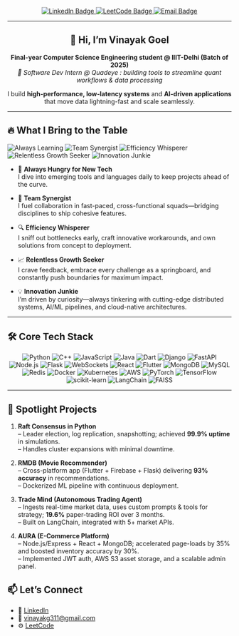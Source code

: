 <p align="center">
  <a href="https://www.linkedin.com/in/vinayak-goel-612540231/" target="_blank">
    <img src="https://img.shields.io/badge/LinkedIn-Connect-blue?style=flat-square&logo=linkedin" alt="LinkedIn Badge" />
  </a>
  <a href="https://leetcode.com/u/vinayakg311/" target="_blank">
    <img src="https://img.shields.io/badge/LeetCode-Solved-orange?style=flat-square&logo=leetcode" alt="LeetCode Badge" />
  </a>
  <a href="mailto:vinayakg311@gmail.com">
    <img src="https://img.shields.io/badge/Email-vinayakg311%40gmail.com-red?style=flat-square&logo=gmail" alt="Email Badge" />
  </a>
</p>

---

<h2 align="center">👋 Hi, I’m Vinayak Goel</h2>

<p align="center">
  <strong>Final-year Computer Science Engineering student @ IIIT-Delhi (Batch of 2025)</strong><br/>
  <em>🚀 Software Dev Intern @ Quadeye : building tools to streamline quant workflows & data processing</em>
</p>

<p align="center">
  I build <strong>high-performance, low-latency systems</strong> and <strong>AI-driven applications</strong> that move data lightning-fast and scale seamlessly.
</p>

---

## 🔥 What I Bring to the Table

<p align="left">
  <img src="https://img.shields.io/badge/Tech-Learning-4B8BBE?style=flat-square&logo=bootstrap&logoColor=white" alt="Always Learning" />
  <img src="https://img.shields.io/badge/Team-Collaboration-00A86B?style=flat-square&logo=slack&logoColor=white" alt="Team Synergist" />
  <img src="https://img.shields.io/badge/Efficiency-Optimization-FFC300?style=flat-square&logo=zapier&logoColor=white" alt="Efficiency Whisperer" />
  <img src="https://img.shields.io/badge/Growth-Mindset-FF5733?style=flat-square&logo=groww&logoColor=white" alt="Relentless Growth Seeker" />
  <img src="https://img.shields.io/badge/Innovation-Curious-8A2BE2?style=flat-square&logo=vscode&logoColor=white" alt="Innovation Junkie" />
</p>

- 🚀 **Always Hungry for New Tech**  
  I dive into emerging tools and languages daily to keep projects ahead of the curve.

- 🤝 **Team Synergist**  
  I fuel collaboration in fast-paced, cross-functional squads—bridging disciplines to ship cohesive features.

- 🔍 **Efficiency Whisperer**  
  I sniff out bottlenecks early, craft innovative workarounds, and own solutions from concept to deployment.

- 📈 **Relentless Growth Seeker**  
  I crave feedback, embrace every challenge as a springboard, and constantly push boundaries for maximum impact.

- 💡 **Innovation Junkie**  
  I’m driven by curiosity—always tinkering with cutting-edge distributed systems, AI/ML pipelines, and cloud-native architectures.

---

## 🛠️ Core Tech Stack

<p align="center">
  <!-- Languages -->
  <img src="https://img.shields.io/badge/-Python-3776AB?style=flat-square&logo=python&logoColor=white" alt="Python" />
  <img src="https://img.shields.io/badge/-C%2B%2B-00599C?style=flat-square&logo=c%2B%2B&logoColor=white" alt="C++" />
  <img src="https://img.shields.io/badge/-JavaScript-F7DF1E?style=flat-square&logo=javascript&logoColor=black" alt="JavaScript" />
  <img src="https://img.shields.io/badge/-Java-007396?style=flat-square&logo=java&logoColor=white" alt="Java" />
  <img src="https://img.shields.io/badge/-Dart-0175C2?style=flat-square&logo=dart&logoColor=white" alt="Dart" />

  <!-- Backend & Frameworks -->
  <img src="https://img.shields.io/badge/-Django-092E20?style=flat-square&logo=django&logoColor=white" alt="Django" />
  <img src="https://img.shields.io/badge/-FastAPI-009688?style=flat-square&logo=fastapi&logoColor=white" alt="FastAPI" />
  <img src="https://img.shields.io/badge/-Node.js-339933?style=flat-square&logo=node.js&logoColor=white" alt="Node.js" />
  <img src="https://img.shields.io/badge/-Flask-000000?style=flat-square&logo=flask&logoColor=white" alt="Flask" />
  <img src="https://img.shields.io/badge/-WebSockets-01A9DB?style=flat-square&logo=websockets&logoColor=white" alt="WebSockets" />

  <!-- Frontend -->
  <img src="https://img.shields.io/badge/-React-20232A?style=flat-square&logo=react&logoColor=61DAFB" alt="React" />
  <img src="https://img.shields.io/badge/-Flutter-02569B?style=flat-square&logo=flutter&logoColor=white" alt="Flutter" />

  <!-- Databases & Infra -->
  <img src="https://img.shields.io/badge/-MongoDB-47A248?style=flat-square&logo=mongodb&logoColor=white" alt="MongoDB" />
  <img src="https://img.shields.io/badge/-MySQL-003B57?style=flat-square&logo=mysql&logoColor=white" alt="MySQL" />
  <img src="https://img.shields.io/badge/-Redis-DC382D?style=flat-square&logo=redis&logoColor=white" alt="Redis" />
  <img src="https://img.shields.io/badge/-Docker-2496ED?style=flat-square&logo=docker&logoColor=white" alt="Docker" />
  <img src="https://img.shields.io/badge/-Kubernetes-326CE5?style=flat-square&logo=kubernetes&logoColor=white" alt="Kubernetes" />
  <img src="https://img.shields.io/badge/-AWS-232F3E?style=flat-square&logo=amazon-aws&logoColor=white" alt="AWS" />

  <!-- AI/ML -->
  <img src="https://img.shields.io/badge/-PyTorch-EF4444?style=flat-square&logo=pytorch&logoColor=white" alt="PyTorch" />
  <img src="https://img.shields.io/badge/-TensorFlow-FF6F00?style=flat-square&logo=tensorflow&logoColor=white" alt="TensorFlow" />
  <img src="https://img.shields.io/badge/-scikit--learn-F7931E?style=flat-square&logo=scikit-learn&logoColor=white" alt="scikit-learn" />
  <img src="https://img.shields.io/badge/-LangChain-4B8BBE?style=flat-square&logo=python&logoColor=white" alt="LangChain" />
  <img src="https://img.shields.io/badge/-FAISS-005A9F?style=flat-square&logo=python&logoColor=white" alt="FAISS" />
</p>

---

## 🚀 Spotlight Projects
1. **Raft Consensus in Python**  
   – Leader election, log replication, snapshotting; achieved **99.9% uptime** in simulations.  
   – Handles cluster expansions with minimal downtime.

2. **RMDB (Movie Recommender)**  
   – Cross-platform app (Flutter + Firebase + Flask) delivering **93% accuracy** in recommendations.  
   – Dockerized ML pipeline with continuous deployment.

3. **Trade Mind (Autonomous Trading Agent)**  
   – Ingests real-time market data, uses custom prompts & tools for strategy; **19.6%** paper-trading ROI over 3 months.  
   – Built on LangChain, integrated with 5+ market APIs.

4. **AURA (E-Commerce Platform)**  
   – Node.js/Express + React + MongoDB; accelerated page-loads by 35% and boosted inventory accuracy by 30%.  
   – Implemented JWT auth, AWS S3 asset storage, and a scalable admin panel.



## 📫 Let’s Connect
- 🔗 [LinkedIn](https://www.linkedin.com/in/vinayak-goel-612540231/)  
- 📨 vinayakg311@gmail.com  
- ⚙️ [LeetCode](https://leetcode.com/u/vinayakg311/)  
